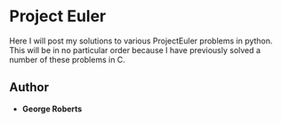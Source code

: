 # Project Euler

Here I will post my solutions to various ProjectEuler problems in python. This will be in no particular order
because I have previously solved a number of these problems in C. 

## Author

* **George Roberts**
